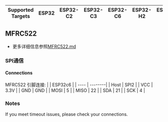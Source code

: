 | Supported Targets | ESP32 | ESP32-C2 | ESP32-C3 | ESP32-C6 | ESP32-H2 | ESP32-S2 | ESP32-S3 |
| ----------------- | ----- | -------- | -------- | -------- | -------- | -------- | -------- |

## MFRC522

- 更多详细信息参照[MFRC522.md](docs\MFRC522\MFRC522.md)

### SPI通信

#### Connections

MFRC522 引脚连接:
|      | ESP32c6 |
| ---- | --------|
| Host | SPI2    |
| VCC  | 3.3V    |
| GND  | GND     |
| MOSI | 5       |
| MISO | 22      |
| SDA  | 21      |
| SCK  | 4       |  

### Notes

If you meet timeout issues, please check your connections.
